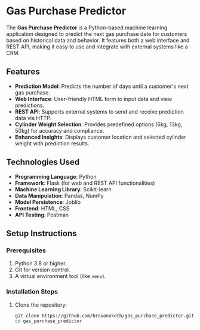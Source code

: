 # Gas Purchase Predictor

The **Gas Purchase Predictor** is a Python-based machine learning application designed to predict the next gas purchase date for customers based on historical data and behavior. It features both a web interface and REST API, making it easy to use and integrate with external systems like a CRM.

## Features

- **Prediction Model**: Predicts the number of days until a customer's next gas purchase.
- **Web Interface**: User-friendly HTML form to input data and view predictions.
- **REST API**: Supports external systems to send and receive prediction data via HTTP.
- **Cylinder Weight Selection**: Provides predefined options (6kg, 13kg, 50kg) for accuracy and compliance.
- **Enhanced Insights**: Displays customer location and selected cylinder weight with prediction results.

## Technologies Used

- **Programming Language**: Python
- **Framework**: Flask (for web and REST API functionalities)
- **Machine Learning Library**: Scikit-learn
- **Data Manipulation**: Pandas, NumPy
- **Model Persistence**: Joblib
- **Frontend**: HTML, CSS
- **API Testing**: Postman

## Setup Instructions

### Prerequisites

1. Python 3.8 or higher.
2. Git for version control.
3. A virtual environment tool (like `venv`).

### Installation Steps

1. Clone the repository:
   ```bash
   git clone https://github.com/bravonokoth/gas_purchase_predictor.git
   cd gas_purchase_predictor
